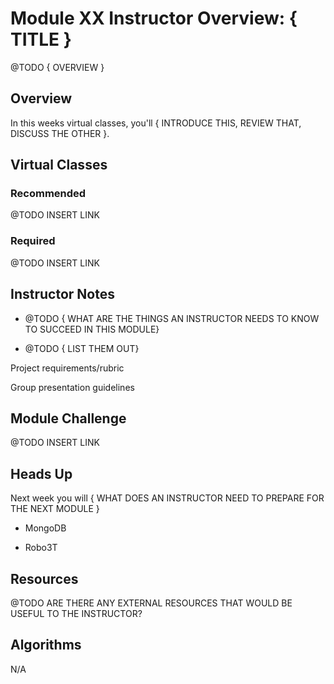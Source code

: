 # Module XX Instructor Overview: { TITLE }

@TODO { OVERVIEW }

## Overview

In this weeks virtual classes, you'll { INTRODUCE THIS, REVIEW THAT, DISCUSS THE OTHER }.

## Virtual Classes

### Recommended

@TODO INSERT LINK

### Required

@TODO INSERT LINK

## Instructor Notes

* @TODO { WHAT ARE THE THINGS AN INSTRUCTOR NEEDS TO KNOW TO SUCCEED IN THIS MODULE}

* @TODO { LIST THEM OUT}


Project requirements/rubric

Group presentation guidelines


## Module Challenge

@TODO INSERT LINK

## Heads Up

Next week you will { WHAT DOES AN INSTRUCTOR NEED TO PREPARE FOR THE NEXT MODULE }

* MongoDB

* Robo3T

## Resources

@TODO ARE THERE ANY EXTERNAL RESOURCES THAT WOULD BE USEFUL TO THE INSTRUCTOR?

## Algorithms

N/A
